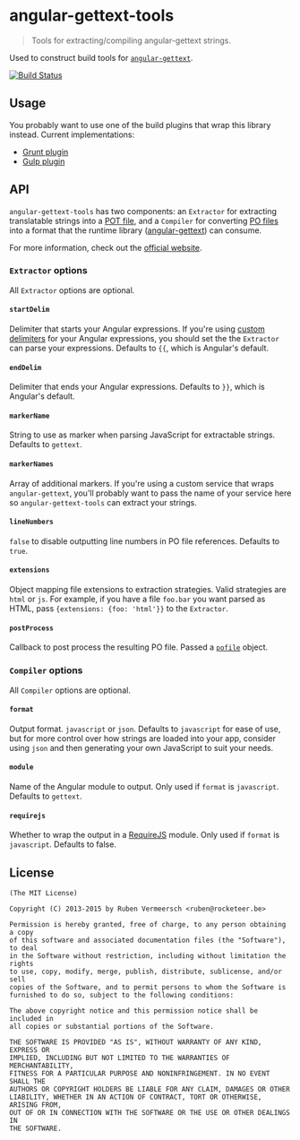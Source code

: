 # angular-gettext-tools

> Tools for extracting/compiling angular-gettext strings.

Used to construct build tools for [`angular-gettext`](https://github.com/rubenv/angular-gettext).

[![Build Status](https://travis-ci.org/rubenv/grunt-angular-gettext.png?branch=master)](https://travis-ci.org/rubenv/angular-gettext-tools)

## Usage

You probably want to use one of the build plugins that wrap this library
instead. Current implementations:

* [Grunt plugin](https://github.com/rubenv/grunt-angular-gettext)
* [Gulp plugin](https://github.com/gabegorelick/gulp-angular-gettext)

## API

`angular-gettext-tools` has two components: an `Extractor` for extracting
translatable strings into a [POT file](http://www.icanlocalize.com/site/tutorials/how-to-translate-with-gettext-po-and-pot-files),
and a `Compiler` for converting [PO files](https://www.gnu.org/software/gettext/manual/html_node/PO-Files.html)
into a format that the runtime library ([angular-gettext](https://github.com/rubenv/angular-gettext))
can consume.

For more information, check out the [official website](https://angular-gettext.rocketeer.be).

### `Extractor` options

All `Extractor` options are optional.

#### `startDelim`
Delimiter that starts your Angular expressions. If you're using
[custom delimiters](https://docs.angularjs.org/api/ng/provider/$interpolateProvider)
for your Angular expressions, you should set the the `Extractor` can parse your
expressions. Defaults to `{{`, which is Angular's default.

#### `endDelim`
Delimiter that ends your Angular expressions. Defaults to `}}`, which is
Angular's default.

#### `markerName`
String to use as marker when parsing JavaScript for extractable strings.
Defaults to `gettext`.

#### `markerNames`
Array of additional markers. If you're using a custom service that wraps
`angular-gettext`, you'll probably want to pass the name of your service here
so `angular-gettext-tools` can extract your strings.

#### `lineNumbers`
`false` to disable outputting line numbers in PO file references. Defaults to
`true`.

#### `extensions`
Object mapping file extensions to extraction strategies. Valid
strategies are `html` or `js`. For example, if you have a file `foo.bar` you
want parsed as HTML, pass `{extensions: {foo: 'html'}}` to the `Extractor`.

#### `postProcess`
Callback to post process the resulting PO file. Passed a
[`pofile`](https://www.npmjs.com/package/pofile) object.

### `Compiler` options

All `Compiler` options are optional.

#### `format`
Output format. `javascript` or `json`. Defaults to `javascript` for ease of use,
but for more control over how strings are loaded into your app, consider using
`json` and then generating your own JavaScript to suit your needs.

#### `module`
Name of the Angular module to output. Only used if `format` is `javascript`.
Defaults to `gettext`.

#### `requirejs`
Whether to wrap the output in a [RequireJS](http://requirejs.org) module. Only
used if `format` is `javascript`. Defaults to false.

## License 

    (The MIT License)

    Copyright (C) 2013-2015 by Ruben Vermeersch <ruben@rocketeer.be>

    Permission is hereby granted, free of charge, to any person obtaining a copy
    of this software and associated documentation files (the "Software"), to deal
    in the Software without restriction, including without limitation the rights
    to use, copy, modify, merge, publish, distribute, sublicense, and/or sell
    copies of the Software, and to permit persons to whom the Software is
    furnished to do so, subject to the following conditions:

    The above copyright notice and this permission notice shall be included in
    all copies or substantial portions of the Software.

    THE SOFTWARE IS PROVIDED "AS IS", WITHOUT WARRANTY OF ANY KIND, EXPRESS OR
    IMPLIED, INCLUDING BUT NOT LIMITED TO THE WARRANTIES OF MERCHANTABILITY,
    FITNESS FOR A PARTICULAR PURPOSE AND NONINFRINGEMENT. IN NO EVENT SHALL THE
    AUTHORS OR COPYRIGHT HOLDERS BE LIABLE FOR ANY CLAIM, DAMAGES OR OTHER
    LIABILITY, WHETHER IN AN ACTION OF CONTRACT, TORT OR OTHERWISE, ARISING FROM,
    OUT OF OR IN CONNECTION WITH THE SOFTWARE OR THE USE OR OTHER DEALINGS IN
    THE SOFTWARE.
